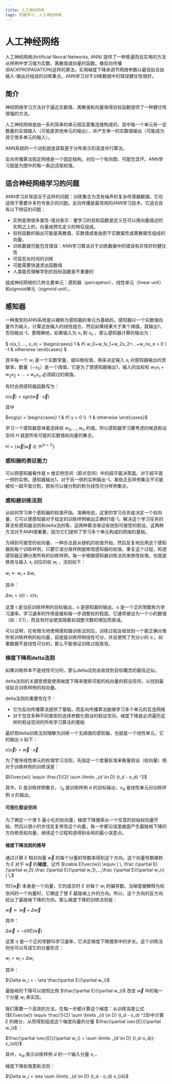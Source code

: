 ```yaml
---
title: 人工神经网络
tags: 机器学习, 人工神经网络
---
```


# 人工神经网络

人工神经网络(Artificial Neural Networks, ANN) 提供了一种普遍而且实用的方法从样例中学习值为实数、离散值或向量的函数。像反向传播(BACKPROPAGATION)这样的算法，实用梯度下降来调节网络参数以最佳拟合由输入-输出对组成的训练集合。ANN学习对于训练数据中的错误健壮性很好。

## 简介

神经网络学习方法对于逼近实数值、离散值和向量值得目标函数提供了一种健壮性很强的方法。

人工神经网络是由一系列简单的单元相互密集连接构成的，其中每一个单元有一定数量的实值输入（可能是其他单元的输出），并产生单一的实数值输出（可能成为其它很多单元的输入）。

ANN系统的一个动机就是获取基于分布表示的高度并行算法。

反向传播算法假定网络是一个固定结构，对应一个有向图，可能包含环。ANN学习就是为图中的每一条边选取权值。

## 适合神经网络学习的问题

ANN学习非常适合于这样的问题：训练集合为含有噪声的复杂传感器数据。它也适用于需要许多符号表示的问题。反向传播是最常用的ANN学习技术。它适合具有以下特征的问题：

- 实例是用很多属性-值对表示：要学习的目标函数是定义在可以用向量描述的实例之上的，向量由预先定义的特征组成。
- 目标函数的输出可能是离散值、实数值或者由若干实数属性或离散属性组成的向量。
- 训练数据可能包含错误：ANN学习算法对于训练数据中的错误有非常好的健壮性
- 可容忍长时间的训练
- 可能需要快速求出函数值
- 人类能否理解学到的目标函数是不重要的

组成神经网络的几种主要单元：感知器（perceptron）、线性单元（linear unit）和sigmoid单元（sigmoid unit）。

## 感知器

一种类型的ANN系统是以被称为感知器的单元为基础的。感知器以一个实数值向量作为输入，计算这些输入的线性组合，然后如果结果大于某个阈值，就输出1，否则输出-1。更精确地，如果输入为 $x_1$ 到 $x_n$ ，那么感知器计算的输出为：

$ o(x_1, …, x_n) = \begin{cases} 1 & if\ w_0+w_1x_1+w_2x_2+…+w_nx_n > 0 \\ -1 & otherwise \end{cases} $

其中每一个 $w_i$ 是一个实数常量，或叫做权值，用来决定输入 $x_i$ 对感知器输出的贡献率。数量（$-x_0$）是一个阈值，它是为了使感知器输出1，输入的加权和 $w_1x_1+w_2x_2+…+w_nx_n$ 必须超过的阈值。

有时会把感知器函数写为：

$o(\vec{x}) = sgn(\vec{w} \cdot \vec{x})$

其中

$sng(y) = \begin{cases} 1 & if\ y > 0 \\ -1 & otherwise \end{cases}$

学习一个感知器意味着选择权 $w_0, … , w_n$ 的值。所以感知器学习要考虑的候选假设空间 $H$ 就是所有可能的实数值权向量的集合。

$H = \{  \vec{w} | \vec{w} \in \Re ^{(n+1)} \}$

### 感知器的表征能力

可以把感知器看作是 n 维实例空间（即点空间）中的超平面决策面。对于超平面一侧的实例，感知器输出1，对于另一侧的实例输出-1。某些正反样例集合不可能被任一超平面分割，那些可以被分割的称为线性可分样例集合。

### 感知器训练法则

从如何学习单个感知器的权值开始。准确地说，这里的学习任务是决定一个权向量，它可以使感知器对于给定的训练样例输出正确的1或-1。解决这个学习任务的算法有感知器法则和delta法则等。这两种算法保证收敛到可接受的假设。这两种方法对于ANN很重要，因为它们提供了学习多个单元构成的网络的基础。

为得到可接受的权向量，一种办法是从随机的权值开始，然后反复地应用这个感知器到每个训练样例，只要它误分类样例就修改感知器的权值。重复这个过程，知道感知器正确分类所有的训练样例。每一步根据感知器训练法则来修改权值，也就是修改与输入 $x_i$ 对应的权 $w_i$ ，法则如下：

$w_i \leftarrow w_i + \Delta w_i$

其中：

$\Delta w_i = \eta (t - o) x_i$

这里 t 是当前训练样例的目标输出，o 是感知器的输出，$\eta$ 是一个正的常数称为学习速率。学习速率的作用是缓和每一步调整权的程度。它通常被设为一个小的数值（如：0.1），而且有时会使其随着权调整次数的增加而衰减。

可以证明，在有限次地使用感知器训练法则后，训练过程会收敛到一个能正确分类所有训练样例的权向量，前提是训练样例线性可分，并且使用了充分小的 $\eta$ 。如果数据不是线性可分的，那么不能保证训练过程收敛。

### 梯度下降和delta法则

如果训练样本不是线性可分的，那么delta法则会收敛到目标概念的最佳近似。

delta法则的关键思想是使用梯度下降来搜索可能的权向量的假设空间，以找到最佳拟合训练样例的权向量。

delta法则的重要性在于：

- 它为反向传播算法提供了基础，而反向传播算法能够学习多个单元的互连网络
- 对于包含多种不同类型的连续参数化假设的假设空间，梯度下降是必须遍历这样的假设空间的所有学习算法的基础

最好把delta训练法则理解为训练一个无阈值的感知器，也就是一个线性单元，它的输出 o 如下：

$o(\vec{x})  = \vec{w} \cdot \vec{x}$

为了推导线性单元的权值学习法则，先指定一个度量标准来衡量假设（权向量）相对于训练样例的训练误差：

$E(\vec{w})  \equiv \frac{1}{2} \sum \limits _{d \in D} (t_d - o_d) ^2$

其中，D 是训练样例集合， $t_d$ 是训练样例 $d$ 的目标输出，$o_d$ 是线性单元对训练样例 $d$ 的输出。

#### 可视化假设空间

为了确定一个使 E 最小化的权向量，梯度下降搜索从一个任意的初始权向量开始，然后以很小的步伐反复修改这个向量。每一步都沿误差曲面产生最陡峭下降的方向修改权向量，继续这个过程知道得到全局的最小误差点。

#### 梯度下降法则的推导

通过计算 $E$ 相对向量 $\vec{w}$ 的每个分量的导数来得到这个方向。这个向量导数被称为 $E$ 对于 $\vec{w}$ 的**梯度**，记作 $\nabla E(\vec{w}) \equiv [ \, \frac {\partial E}{\partial w_0},\frac {\partial E}{\partial w_1},…,\frac {\partial E}{\partial w_n}  ] \,$

$\nabla E(\vec{w})$ 本身是一个向量，它的成员时 $E$ 对每个 $w_i$ 的偏导数。当梯度被解释为权空间的一个向量时，它确定了使 $E$ 最陡峭上升的方向。所以，这个方向的反方向给出了最陡峭下降的方向。那么梯度下降的训练法则是：

$\vec {w} \leftarrow \vec{w} + \Delta \vec{w}$

其中：

$\Delta \vec w = - \eta \nabla E (\vec w)$

 这里 $\eta$ 是一个正的常数叫学习速率，它决定梯度下降搜索中的步长。这个训练法则也可以写成它的分量形式：

$w_i = w_i + \Delta w_i$

其中：

$\Delta w_i = - \eta \frac{\partial E}{\partial w_i}$

最陡峭的下降可以按照比例 $\frac{\partial E}{\partial w_i}$ 改变 $\vec{w}$ 中的每一个分量 $w_i$ 来实现。

我们需要一个高效的方法，在每一步都计算这个梯度：从训练误差公式($E(\vec{w})  \equiv \frac{1}{2} \sum \limits _{d \in D} (t_d - o_d) ^2$)中计算 $E$ 的微分，从而得到组成这个梯度向量的分量 $\frac{\partial \vec{E}}{\partial w_i}$ ：

$\frac{\partial \vec{E}}{\partial w_i} = \sum \limits _{d \in D} (t_d-o_d)(-x_{id})$

其中，$x_{id}$ 表示训练样例 $d$ 的一个输入分量 $x_i$ 。

梯度下降权值更新法则：

$\Delta w_i = \eta \sum \limits _{d \in D} (t_d - o_d) x_{id}$

